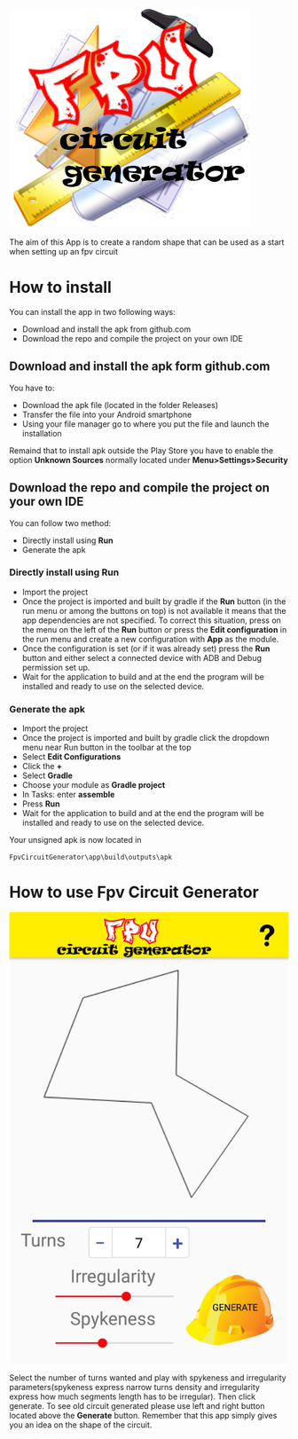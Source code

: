 ![Fpv circuit generator](Images/logo.png) 

The aim of this App is to create a random shape that can be used as a start when setting up an fpv circuit

# How to install

You can install the app in two following ways:

- Download and install the apk from github.com
- Download the repo and compile the project on your own IDE
	
## Download and install the apk form github.com

You have to:

- Download the apk file (located in the folder Releases) 
- Transfer the file into your Android smartphone
- Using your file manager go to where you put the file and launch the installation
	
Remaind that to install apk outside the Play Store you have to enable the option **Unknown Sources** normally located under **Menu>Settings>Security** 

## Download the repo and compile the project on your own IDE
You can follow two method:
- Directly install using **Run**
- Generate the apk 
### Directly install using Run
- Import the project
- Once the project is imported and built by gradle if the **Run** button (in the run menu or among the buttons on top) is not available it means that the app dependencies are not specified. To correct this situation, press on the menu on the left of the **Run** button or press the **Edit configuration** in the run menu and create a new configuration with **App** as the module. 
- Once the configuration is set (or if it was already set) press the **Run** button and either select a connected device with ADB and Debug permission set up.
- Wait for the application to build and at the end the program will be installed and ready to use on the selected device.

### Generate the apk
- Import the project
- Once the project is imported and built by gradle click the dropdown menu near Run button in the toolbar at the top
- Select **Edit Configurations**
- Click the **+**
- Select **Gradle**
- Choose your module as **Gradle project**
- In Tasks: enter **assemble**
- Press **Run**
- Wait for the application to build and at the end the program will be installed and ready to use on the selected device.

Your unsigned apk is now located in

	FpvCircuitGenerator\app\build\outputs\apk
	
# How to use Fpv Circuit Generator
![App screenshot](Images/screenshot.jpg)

Select the number of turns wanted and play with spykeness and irregularity parameters(spykeness express narrow turns density and irregularity express how much segments length has to be irregular). Then click generate. To see old circuit generated please use left and right button located above the **Generate** button. Remember that this app simply gives you an idea on the shape of the circuit. 
